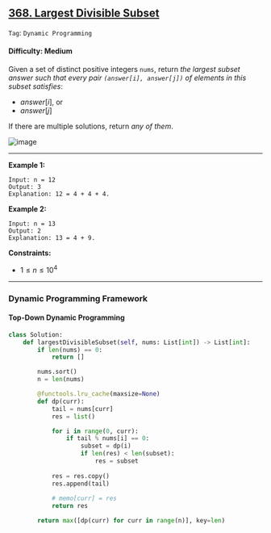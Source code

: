 ## [368. Largest Divisible Subset](https://leetcode.com/problems/largest-divisible-subset)

```Tag```: ```Dynamic Programming```

#### Difficulty: Medium

Given a set of distinct positive integers ```nums```, return _the largest subset answer such that every pair ```(answer[i], answer[j])``` of elements in this subset satisfies_:

- $answer[i] % answer[j] == 0$, or
- $answer[j] % answer[i] == 0$

If there are multiple solutions, return _any of them_.

![image](https://github.com/quananhle/Python/assets/35042430/b321b61f-97a0-4248-8f21-d26b772d7431)

---

__Example 1:__
```
Input: n = 12
Output: 3
Explanation: 12 = 4 + 4 + 4.
```

__Example 2:__
```
Input: n = 13
Output: 2
Explanation: 13 = 4 + 9.
```

__Constraints:__

- $1 \le n \le 10^4$

---

### Dynamic Programming Framework

#### Top-Down Dynamic Programming

```Python
class Solution:
    def largestDivisibleSubset(self, nums: List[int]) -> List[int]:
        if len(nums) == 0:
            return []

        nums.sort()
        n = len(nums)

        @functools.lru_cache(maxsize=None)
        def dp(curr):
            tail = nums[curr]
            res = list()

            for i in range(0, curr):
                if tail % nums[i] == 0:
                    subset = dp(i)
                    if len(res) < len(subset):
                        res = subset
                    
            res = res.copy()
            res.append(tail)
            
            # memo[curr] = res
            return res

        return max([dp(curr) for curr in range(n)], key=len)
```

